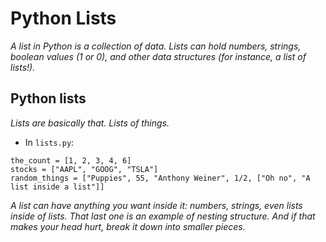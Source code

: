 # Python Lists

*A list in Python is a collection of data. Lists can hold numbers, strings, boolean values (1 or 0), and other data structures (for instance, a list of lists!).*

## Python lists 

*Lists are basically that. Lists of things.*

- In `lists.py`:

```
the_count = [1, 2, 3, 4, 6]
stocks = ["AAPL", "GOOG", "TSLA"]
random_things = ["Puppies", 55, "Anthony Weiner", 1/2, ["Oh no", "A list inside a list"]]
```

*A list can have anything you want inside it: numbers, strings, even lists inside of lists. That last one is an example of nesting structure. And if that makes your head hurt, break it down into smaller pieces.*